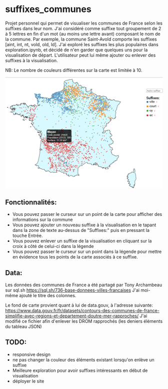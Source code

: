 # suffixes_communes

Projet personnel qui permet de visualiser les communes de France selon les suffixes dans leur nom. J'ai considéré comme suffixe tout groupement de 2 à 5 lettres en fin d'un mot (au moins une lettre avant) composant le nom de la commune. Par exemple, la commune Saint-Avold comporte les suffixes [aint, int, nt, vold, old, ld]. J'ai exploré les suffixes les plus populaires dans exploration.ipynb, et décidé de n'en garder que quelques uns pour la visualisation de départ. L'utilisateur peut lui même ajouter ou enlever des suffixes à la visualisation.

NB: Le nombre de couleurs différentes sur la carte est limitée à 10.

![Carte de France avec communes en -ville, -court, -oy et -ac](src/assets/cover.png?raw=true "Couverture")


## Fonctionnalités:
- Vous pouvez passer le curseur sur un point de la carte pour afficher des informations sur la commune
- Vous pouvez ajouter un nouveau suffixe à la visualisation en le tapant dans la zone de texte au-dessus de "Suffixes:" puis en pressant la touche Entrée.
- Vous pouvez enlever un suffixe de la visualisation en cliquant sur la croix à côté de celui-ci dans la légende
- Vous pouvez passer le curseur sur un point dans la légende pour mettre en évidence tous les points de la carte associés à ce suffixe.



## Data:
Les données des communes de France a été partagé par Tony Archambeau sur sql.sh https://sql.sh/736-base-donnees-villes-francaises
J'ai moi-même ajouté le titre des colonnes.


Le fond de carte provient quant à lui de data.gouv, à l'adresse suivante: https://www.data.gouv.fr/fr/datasets/contours-des-communes-de-france-simplifie-avec-regions-et-departement-doutre-mer-rapproches/
J'ai modifié ce fichier afin d'enlever les DROM rapprochés (les deniers éléments du tableau JSON)

## TODO:
- responsive design
- ne pas changer la couleur des éléments existant lorsqu'on enlève un suffixe
- Meilleure exploration pour avoir suffixes intéressants en début de visualisation
- déployer le site

